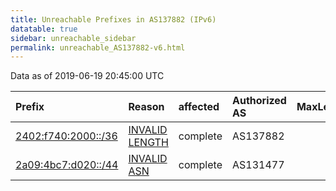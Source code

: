 ```yaml
---
title: Unreachable Prefixes in AS137882 (IPv6)
datatable: true
sidebar: unreachable_sidebar
permalink: unreachable_AS137882-v6.html
---
```


Data as of 2019-06-19 20:45:00 UTC


<div class="datatable-begin"></div>

| Prefix                                                           | Reason                                                                                                         | affected   | Authorized AS   |   MaxLength | Anchor                                         |   unreachable /48s |
|:-----------------------------------------------------------------|:---------------------------------------------------------------------------------------------------------------|:-----------|:----------------|------------:|:-----------------------------------------------|-------------------:|
| [2402:f740:2000::/36](https://stat.ripe.net/2402:f740:2000::/36) | [INVALID LENGTH](https://rpki-validator.ripe.net/announcement-preview?asn=AS137882&prefix=2402:f740:2000::/36) | complete   | AS137882        |          32 | [APNIC](unreachable_APNIC_RPKI_Root-v6.html)   |               4096 |
| [2a09:4bc7:d020::/44](https://stat.ripe.net/2a09:4bc7:d020::/44) | [INVALID ASN](https://rpki-validator.ripe.net/announcement-preview?asn=AS137882&prefix=2a09:4bc7:d020::/44)    | complete   | AS131477        |          44 | [RIPE](unreachable_RIPE_NCC_RPKI_Root-v6.html) |                 16 |

<div class="datatable-end"></div>